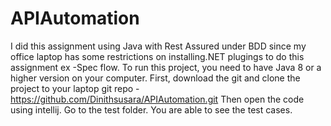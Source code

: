 # APIAutomation
I did this assignment using Java with Rest Assured under BDD since my office laptop has some restrictions on installing.NET plugings to do this assignment ex -Spec flow.
To run this project, you need to have Java 8 or a higher version on your computer.
First, download the git and clone the project to your laptop
git repo -https://github.com/Dinithsusara/APIAutomation.git
Then open the code using intellij.
Go to the test folder.
You are able to see the test cases.
